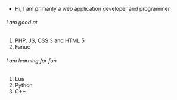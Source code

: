 - Hi, I am primarily a web application developer and programmer.
###### I am good at
1. PHP, JS, CSS 3 and HTML 5
2. Fanuc

###### I am learning for fun
1. Lua
2. Python
3. C++

